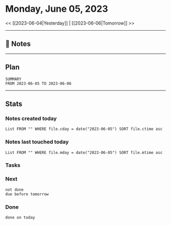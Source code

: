 


# Monday, June 05, 2023

<< [[2023-06-04|Yesterday]] | [[2023-06-06|Tomorrow]] >>

---

## 📝 Notes




---

## Plan



```toggl
SUMMARY
FROM 2023-06-05 TO 2023-06-06
```




---
## Stats
### Notes created today
```dataview
List FROM "" WHERE file.cday = date("2023-06-05") SORT file.ctime asc
```

### Notes last touched today
```dataview
List FROM "" WHERE file.mday = date("2023-06-05") SORT file.mtime asc
```



### Tasks

### Next

```tasks
not done 
due before tomorrow
```

### Done

```tasks
done on today
```
